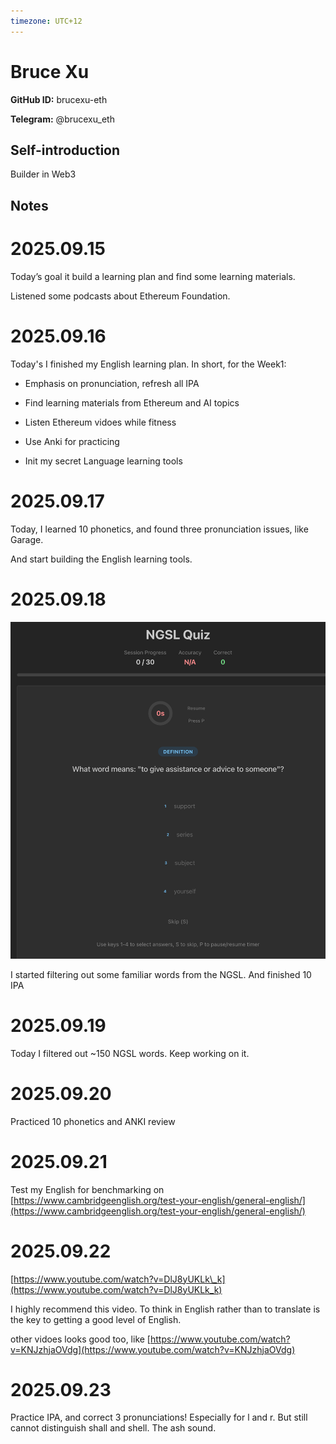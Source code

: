 ```yaml
---
timezone: UTC+12
---
```


# Bruce Xu

**GitHub ID:** brucexu-eth

**Telegram:** @brucexu_eth

## Self-introduction

Builder in Web3

## Notes
<!-- Content_START -->
# 2025.09.15
<!-- DAILY_CHECKIN_2025-09-15_START -->
Today’s goal it build a learning plan and find some learning materials.

Listened some podcasts about Ethereum Foundation.
<!-- DAILY_CHECKIN_2025-09-15_END -->


# 2025.09.16
<!-- DAILY_CHECKIN_2025-09-16_START -->
Today's I finished my English learning plan. In short, for the Week1:

-   Emphasis on pronunciation, refresh all IPA
    
-   Find learning materials from Ethereum and AI topics
    
-   Listen Ethereum vidoes while fitness
    
-   Use Anki for practicing
    
-   Init my secret Language learning tools
<!-- DAILY_CHECKIN_2025-09-16_END -->


# 2025.09.17
<!-- DAILY_CHECKIN_2025-09-17_START -->
Today, I learned 10 phonetics, and found three pronunciation issues, like Garage.

And start building the English learning tools.
<!-- DAILY_CHECKIN_2025-09-17_END -->


# 2025.09.18
<!-- DAILY_CHECKIN_2025-09-18_START -->
![image.png](https://raw.githubusercontent.com/IntensiveCoLearning/english_3rd/main/assets/brucexu-eth/images/2025-09-18-1758193053819-image.png)

I started filtering out some familiar words from the NGSL. And finished 10 IPA
<!-- DAILY_CHECKIN_2025-09-18_END -->


# 2025.09.19
<!-- DAILY_CHECKIN_2025-09-19_START -->
Today I filtered out ~150 NGSL words. Keep working on it.
<!-- DAILY_CHECKIN_2025-09-19_END -->


# 2025.09.20
<!-- DAILY_CHECKIN_2025-09-20_START -->
Practiced 10 phonetics and ANKI review
<!-- DAILY_CHECKIN_2025-09-20_END -->


# 2025.09.21
<!-- DAILY_CHECKIN_2025-09-21_START -->
Test my English for benchmarking on [https://www.cambridgeenglish.org/test-your-english/general-english/](https://www.cambridgeenglish.org/test-your-english/general-english/)
<!-- DAILY_CHECKIN_2025-09-21_END -->


# 2025.09.22
<!-- DAILY_CHECKIN_2025-09-22_START -->
[https://www.youtube.com/watch?v=DlJ8yUKLk\_k](https://www.youtube.com/watch?v=DlJ8yUKLk_k)

I highly recommend this video. To think in English rather than to translate is the key to getting a good level of English.

other vidoes looks good too, like [https://www.youtube.com/watch?v=KNJzhjaOVdg](https://www.youtube.com/watch?v=KNJzhjaOVdg)
<!-- DAILY_CHECKIN_2025-09-22_END -->


# 2025.09.23
<!-- DAILY_CHECKIN_2025-09-23_START -->
Practice IPA, and correct 3 pronunciations! Especially for l and r. But still cannot distinguish shall and shell. The ash sound.
<!-- DAILY_CHECKIN_2025-09-23_END -->
<!-- Content_END -->
